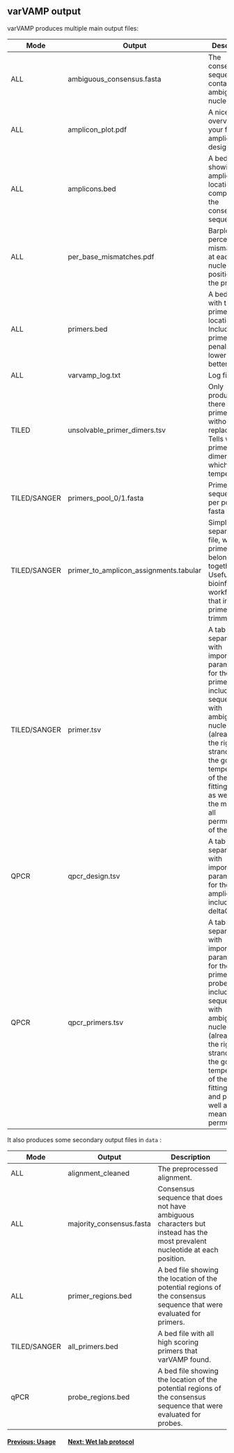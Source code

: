 ## varVAMP output

varVAMP produces multiple main output files:


| Mode         | Output                                 | Description                                                                                                                                                                                                                                                              |
|--------------|----------------------------------------|--------------------------------------------------------------------------------------------------------------------------------------------------------------------------------------------------------------------------------------------------------------------------|
| ALL          | ambiguous_consensus.fasta              | The consensus sequence containing ambiguous nucleotides.                                                                                                                                                                                                                 |
| ALL          | amplicon_plot.pdf                      | A nice overview for your final amplicon design.                                                                                                                                                                                                                          |
| ALL          | amplicons.bed                          | A bed file showing the amplicon location compared to the consensus sequence.                                                                                                                                                                                             |
| ALL          | per_base_mismatches.pdf                | Barplot of the percent mismatches at each nucleotide position of the primer.                                                                                                                                                                                             |
| ALL          | primers.bed                            | A bed file with the primer locations. Includes the primer penalty. The lower, the better.                                                                                                                                                                                |
| ALL          | varvamp_log.txt                        | Log file.                                                                                                                                                                                                                                                                |
| TILED        | unsolvable_primer_dimers.tsv           | Only produced if there are primer dimers without replacements. Tells which primers form dimers and at which temperature.                                                                                                                                                 |
| TILED/SANGER | primers_pool_0/1.fasta                 | Primer sequences per pool in fasta format.                                                                                                                                                                                                                               |
| TILED/SANGER | primer_to_amplicon_assignments.tabular | Simple tab separated file, which primers belong together. Useful for bioinformatic workflows that include primer trimming                                                                                                                                                |
| TILED/SANGER | primer.tsv                             | A tab separated file with important parameters for the primers including the sequence with ambiguous nucleotides (already in the right strand) and the gc and temperature of the best fitting primer as well as for the mean for all permutations of the primer.         |
| QPCR         | qpcr_design.tsv                        | A tab separated file with important parameters for the qPCR amplicon including the deltaG.                                                                                                                                                                               |
| QPCR         | qpcr_primers.tsv                       | A tab separated file with important parameters for the primers  and probes including the sequence with ambiguous nucleotides (already in the right strand) and the gc and temperature of the best fitting primer and probe as well as for the mean for all permutations. |


It also produces some secondary output files in `data` :

| Mode | Output | Description |
| --- | --- | --- |
| ALL | alignment_cleaned | The preprocessed alignment. |
| ALL | majority_consensus.fasta | Consensus sequence that does not have ambiguous characters but instead has the most prevalent nucleotide at each position. |
| ALL | primer_regions.bed | A bed file showing the location of the potential regions of the consensus sequence that were evaluated for primers. |
| TILED/SANGER | all_primers.bed | A bed file with all high scoring primers that varVAMP found. |
| qPCR | probe_regions.bed | A bed file showing the location of the potential regions of the consensus sequence that were evaluated for probes. |

#### [Previous: Usage](./usage.md)&emsp;&emsp;[Next: Wet lab protocol](./wet_lab_protocol.md)
